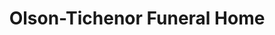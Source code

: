 ---
title: "Olson-Tichenor Funeral Home"
url: /mapleton/olson-tichenor-funeral-home/
shop: Bestattungen
---